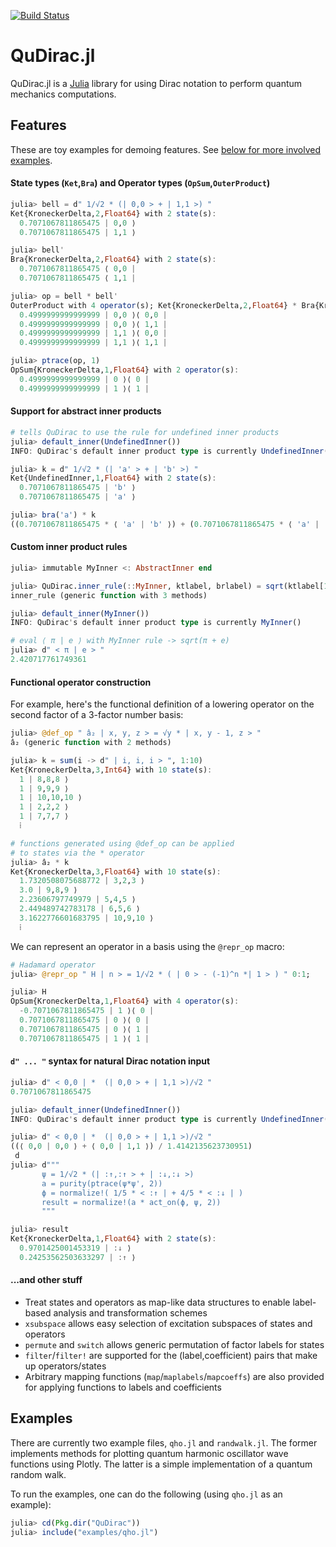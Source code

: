 [![Build Status](https://travis-ci.org/JuliaQuantum/QuDirac.jl.svg?branch=master)](https://travis-ci.org/JuliaQuantum/QuDirac.jl)
# QuDirac.jl

QuDirac.jl is a [Julia](http://julialang.org/) library for using Dirac notation to perform 
quantum mechanics computations. 

## Features

These are toy examples for demoing features. See [below for more involved examples](https://github.com/JuliaQuantum/QuDirac.jl#examples).

#### State types (`Ket`,`Bra`) and Operator types (`OpSum`,`OuterProduct`)

```julia
julia> bell = d" 1/√2 * (| 0,0 > + | 1,1 >) "
Ket{KroneckerDelta,2,Float64} with 2 state(s):
  0.7071067811865475 | 0,0 ⟩
  0.7071067811865475 | 1,1 ⟩

julia> bell'
Bra{KroneckerDelta,2,Float64} with 2 state(s):
  0.7071067811865475 ⟨ 0,0 |
  0.7071067811865475 ⟨ 1,1 |

julia> op = bell * bell'
OuterProduct with 4 operator(s); Ket{KroneckerDelta,2,Float64} * Bra{KroneckerDelta,2,Float64}:  
  0.4999999999999999 | 0,0 ⟩⟨ 0,0 |
  0.4999999999999999 | 0,0 ⟩⟨ 1,1 |
  0.4999999999999999 | 1,1 ⟩⟨ 0,0 |
  0.4999999999999999 | 1,1 ⟩⟨ 1,1 |

julia> ptrace(op, 1)
OpSum{KroneckerDelta,1,Float64} with 2 operator(s):
  0.4999999999999999 | 0 ⟩⟨ 0 |
  0.4999999999999999 | 1 ⟩⟨ 1 |
```

#### Support for abstract inner products

```julia
# tells QuDirac to use the rule for undefined inner products
julia> default_inner(UndefinedInner())
INFO: QuDirac's default inner product type is currently UndefinedInner()

julia> k = d" 1/√2 * (| 'a' > + | 'b' >) "
Ket{UndefinedInner,1,Float64} with 2 state(s):
  0.7071067811865475 | 'b' ⟩
  0.7071067811865475 | 'a' ⟩

julia> bra('a') * k
((0.7071067811865475 * ⟨ 'a' | 'b' ⟩) + (0.7071067811865475 * ⟨ 'a' | 'a' ⟩))
```

#### Custom inner product rules

```julia
julia> immutable MyInner <: AbstractInner end

julia> QuDirac.inner_rule(::MyInner, ktlabel, brlabel) = sqrt(ktlabel[1]+brlabel[1])
inner_rule (generic function with 3 methods)

julia> default_inner(MyInner())
INFO: QuDirac's default inner product type is currently MyInner()

# eval ⟨ π | e ⟩ with MyInner rule -> sqrt(π + e)
julia> d" < π | e > "
2.420717761749361
```

#### Functional operator construction

For example, here's the functional definition of a lowering operator 
on the second factor of a 3-factor number basis: 

```julia
julia> @def_op " â₂ | x, y, z > = √y * | x, y - 1, z > "
â₂ (generic function with 2 methods)

julia> k = sum(i -> d" | i, i, i > ", 1:10)
Ket{KroneckerDelta,3,Int64} with 10 state(s):
  1 | 8,8,8 ⟩
  1 | 9,9,9 ⟩
  1 | 10,10,10 ⟩
  1 | 2,2,2 ⟩
  1 | 7,7,7 ⟩
  ⁞

# functions generated using @def_op can be applied 
# to states via the * operator
julia> â₂ * k
Ket{KroneckerDelta,3,Float64} with 10 state(s):
  1.7320508075688772 | 3,2,3 ⟩
  3.0 | 9,8,9 ⟩
  2.23606797749979 | 5,4,5 ⟩
  2.449489742783178 | 6,5,6 ⟩
  3.1622776601683795 | 10,9,10 ⟩
  ⁞
```

We can represent an operator in a basis using the `@repr_op` macro:

```julia
# Hadamard operator
julia> @repr_op " H | n > = 1/√2 * ( | 0 > - (-1)^n *| 1 > ) " 0:1;

julia> H
OpSum{KroneckerDelta,1,Float64} with 4 operator(s):
  -0.7071067811865475 | 1 ⟩⟨ 0 |
  0.7071067811865475 | 0 ⟩⟨ 0 |
  0.7071067811865475 | 0 ⟩⟨ 1 |
  0.7071067811865475 | 1 ⟩⟨ 1 |
```

#### `d" ... "` syntax for natural Dirac notation input

```julia
julia> d" < 0,0 | *  (| 0,0 > + | 1,1 >)/√2 "
0.7071067811865475

julia> default_inner(UndefinedInner())
INFO: QuDirac's default inner product type is currently UndefinedInner()

julia> d" < 0,0 | *  (| 0,0 > + | 1,1 >)/√2 "
((⟨ 0,0 | 0,0 ⟩ + ⟨ 0,0 | 1,1 ⟩) / 1.4142135623730951)
 d
julia> d"""
       ψ = 1/√2 * (| :↑,:↑ > + | :↓,:↓ >)
       a = purity(ptrace(ψ*ψ', 2))
       ϕ = normalize!( 1/5 * < :↑ | + 4/5 * < :↓ | )
       result = normalize!(a * act_on(ϕ, ψ, 2))
       """

julia> result
Ket{KroneckerDelta,1,Float64} with 2 state(s):
  0.9701425001453319 | :↓ ⟩
  0.24253562503633297 | :↑ ⟩
```

#### ...and other stuff

- Treat states and operators as map-like data structures to enable label-based analysis and transformation schemes
- `xsubspace` allows easy selection of excitation subspaces of states and operators
- `permute` and `switch` allows generic permutation of factor labels for states
- `filter`/`filter!` are supported for the (label,coefficient) pairs that make up operators/states
- Arbitrary mapping functions (`map`/`maplabels`/`mapcoeffs`) are also provided for applying functions to labels and coefficients

## Examples

There are currently two example files, `qho.jl` and `randwalk.jl`. The former implements methods for plotting quantum harmonic oscillator wave functions using Plotly. The latter is a simple implementation of a quantum random 
walk.

To run the examples, one can do the following (using `qho.jl` as an example):

```julia
julia> cd(Pkg.dir("QuDirac"))
julia> include("examples/qho.jl")
```
